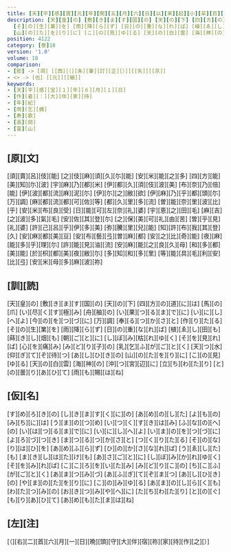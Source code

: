```yaml
---
title: [天][平][感][寶][元][年][閏][五][月][六][日][以][来][起][小][旱][百][姓][田][畝][稍][有]<[凋]>[色]<[也]> [至][于][六][月][朔][日][忽][見][雨][雲][之][氣][仍][作][雲][歌][一][首] [[短][歌][一][絶]]
description: [天][皇][の] [敷][き][ま][す][国][の] [天][の][下] [四][方][の][道][に][は] [馬][の][爪] [い][尽][く][す][極][み] [舟][舳][の] [い][果][つ][る][ま][で][に] [い][に][し][へ][よ] [今][の][を][つ][づ][に] [万][調] [奉][る][つ][か][さ][と] [作][り][た][る]
  [そ][の][生][業][を] [雨][降][ら][ず] [日][の][重][な][れ][ば] [植][ゑ][し][田][も] [蒔][き][し][畑][も] [朝][ご][と][に] [し][ぼ][み][枯][れ][ゆ][く] [そ][を][見][れ][ば] [心][を][痛][み] [み][ど][り][子][の] [乳][乞][ふ][が][ご][と][く] [天][つ][水] [仰][ぎ][て][ぞ][待][つ] [あ][し][ひ][き][の]
  [山][の][た][を][り][に] [こ][の][見][ゆ][る] [天][の][白][雲] [海][神][の] [沖][つ][宮][辺][に] [立][ち][わ][た][り] [と][の][曇][り][あ][ひ][て] [雨][も][賜][は][ね]
position: 4122
category: [巻]18
version: '1.0'
volume: 18
comparison:
- [彫] -> [凋] [[西][（][朱][筆][訂][正][）]][[矢]][[京]]
- <> -> [也] [[元]][[細]]
keywords:
- [天][平][感][宝][１][年][６][月][１][日]
- [作][者][：][大][伴][家][持]
- [年][紀]
- [雨][乞][媿]
- [寿][歌]
- [高][岡]
- [富][山]
---
```


## [原][文]

[須][賣][呂][伎][能] [之][伎][麻][須][久][尓][能] [安][米][能][之][多] [四][方][能][美][知][尓][波] [宇][麻][乃][都][米] [伊][都][久][須][伎][波][美] [布][奈][乃][倍][能] [伊][波][都][流][麻][泥][尓] [伊][尓][之][敝][欲] [伊][麻][乃][乎][都][頭][尓] [万][調] [麻][都][流][都][可][佐][等] [都][久][里][多][流] [曽][能][奈][里][波][比][乎] [安][米][布][良][受] [日][能][可][左][奈][礼][婆] [宇][恵][之][田][毛] [麻][吉][之][波][多][氣][毛] [安][佐][其][登][尓] [之][保][美][可][礼][由][苦] [曽][乎][見][礼][婆] [許][己][呂][乎][伊][多][美] [弥][騰][里][兒][能] [知][許][布][我][其][登][久] [安][麻][都][美][豆] [安][布][藝][弖][曽][麻][都] [安][之][比][奇][能] [夜][麻][能][多][乎][理][尓] [許][能][見][油][流] [安][麻][能][之][良][久][母] [和][多][都][美][能] [於][枳][都][美][夜][敝][尓] [多][知][和][多][里] [等][能][具][毛][利][安][比][弖] [安][米][母][多][麻][波][祢]

## [訓][読]

[天][皇][の] [敷][き][ま][す][国][の] [天][の][下] [四][方][の][道][に][は] [馬][の][爪] [い][尽][く][す][極][み] [舟][舳][の] [い][果][つ][る][ま][で][に] [い][に][し][へ][よ] [今][の][を][つ][づ][に] [万][調] [奉][る][つ][か][さ][と] [作][り][た][る] [そ][の][生][業][を] [雨][降][ら][ず] [日][の][重][な][れ][ば] [植][ゑ][し][田][も] [蒔][き][し][畑][も] [朝][ご][と][に] [し][ぼ][み][枯][れ][ゆ][く] [そ][を][見][れ][ば] [心][を][痛][み] [み][ど][り][子][の] [乳][乞][ふ][が][ご][と][く] [天][つ][水] [仰][ぎ][て][ぞ][待][つ] [あ][し][ひ][き][の] [山][の][た][を][り][に] [こ][の][見][ゆ][る] [天][の][白][雲] [海][神][の] [沖][つ][宮][辺][に] [立][ち][わ][た][り] [と][の][曇][り][あ][ひ][て] [雨][も][賜][は][ね]

## [仮][名]

[す][め][ろ][き][の] [し][き][ま][す][く][に][の] [あ][め][の][し][た] [よ][も][の][み][ち][に][は] [う][ま][の][つ][め] [い][つ][く][す][き][は][み] [ふ][な][の][へ][の] [い][は][つ][る][ま][で][に] [い][に][し][へ][よ] [い][ま][の][を][つ][づ][に] [よ][ろ][づ][つ][き] [ま][つ][る][つ][か][さ][と] [つ][く][り][た][る] [そ][の][な][り][は][ひ][を] [あ][め][ふ][ら][ず] [ひ][の][か][さ][な][れ][ば] [う][ゑ][し][た][も] [ま][き][し][は][た][け][も] [あ][さ][ご][と][に] [し][ぼ][み][か][れ][ゆ][く] [そ][を][み][れ][ば] [こ][こ][ろ][を][い][た][み] [み][ど][り][こ][の] [ち][こ][ふ][が][ご][と][く] [あ][ま][つ][み][づ] [あ][ふ][ぎ][て][ぞ][ま][つ] [あ][し][ひ][き][の] [や][ま][の][た][を][り][に] [こ][の][み][ゆ][る] [あ][ま][の][し][ら][く][も] [わ][た][つ][み][の] [お][き][つ][み][や][へ][に] [た][ち][わ][た][り] [と][の][ぐ][も][り][あ][ひ][て] [あ][め][も][た][ま][は][ね]

## [左][注]

[（][右][二][首][六][月][一][日][晩][頭][守][大][伴][宿][祢][家][持][作][之][）]

